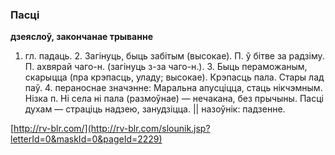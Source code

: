 ### Пасці
**дзеяслоў, закончанае трыванне**

1. гл. падаць. 2. Загінуць, быць забітым (высокае). П. ў бітве за радзіму. П. ахвярай чаго-н. (загінуць з-за чаго-н.). 3. Быць пераможаным, скарыцца (пра крэпасць, уладу; высокае). Крэпасць пала. Стары лад паў. 4. пераноснае значэнне: Маральна апусціцца, стаць нікчэмным. Нізка п. Ні села ні пала (размоўнае) — нечакана, без прычыны. Пасці духам — страціць надзею, занудзіцца. || назоўнік: падзенне.

<a rel="author">[http://rv-blr.com/](http://rv-blr.com/slounik.jsp?letterId=0&maskId=0&pageId=2229)</a>
